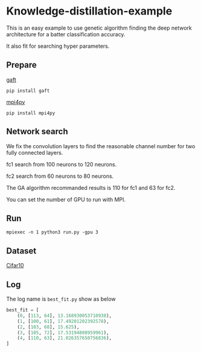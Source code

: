 # Knowledge-distillation-example

This is an easy example to use genetic algorithm finding the deep network architecture for a batter classification accuracy.

It also fit for searching hyper parameters.

## Prepare

[gaft](https://github.com/PytLab/gaft)

```Script
pip install gaft
```

[mpi4py](https://pypi.org/project/mpi4py/1.1.0/)

```Script
pip install mpi4py
```

## Network search

We fix the convolution layers to find the reasonable channel number for two fully connected layers.

fc1 search from 100 neurons to 120 neurons.

fc2 search from 60 neurons to 80 neurons.

The GA algorithm recommanded results is 110 for fc1 and 63 for fc2.

You can set the number of GPU to run with MPI.

## Run
```Script
mpiexec -n 1 python3 run.py -gpu 3
```
## Dataset

[Cifar10](http://www.cs.toronto.edu/~kriz/cifar.html)

## Log

The log name is `best_fit.py` show as below

```Python
best_fit = [
    (0, [113, 64], 13.168930053710938),
    (1, [100, 61], 17.49201202392578),
    (2, [103, 68], 15.625),
    (3, [105, 72], 17.53194808959961),
    (4, [110, 63], 21.026357650756836),
]
```